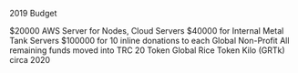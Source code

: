2019 Budget

$20000 AWS Server for Nodes, Cloud Servers
$40000 for Internal Metal Tank Servers
$100000 for 10 inline donations to each Global Non-Profit
All remaining funds moved into TRC 20 Token Global Rice Token Kilo (GRTk) circa 2020
